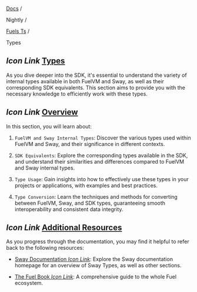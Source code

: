 [Docs](https://docs.fuel.network/) /

Nightly  /

[Fuels Ts](https://docs.fuel.network/docs/nightly/fuels-ts/) /

Types

## _Icon Link_ [Types](https://docs.fuel.network/docs/nightly/fuels-ts/types/\#types)

As you dive deeper into the SDK, it's essential to understand the variety of internal types available in both FuelVM and Sway, as well as their corresponding SDK equivalents. This section aims to provide you with the necessary knowledge to efficiently work with these types.

## _Icon Link_ [Overview](https://docs.fuel.network/docs/nightly/fuels-ts/types/\#overview)

In this section, you will learn about:

1. `FuelVM and Sway Internal Types`: Discover the various types used within FuelVM and Sway, and their significance in different contexts.

2. `SDK Equivalents`: Explore the corresponding types available in the SDK, and understand their similarities and differences compared to FuelVM and Sway internal types.

3. `Type Usage`: Gain insights into how to effectively use these types in your projects or applications, with examples and best practices.

4. `Type Conversion`: Learn the techniques and methods for converting between FuelVM, Sway, and SDK types, guaranteeing smooth interoperability and consistent data integrity.


## _Icon Link_ [Additional Resources](https://docs.fuel.network/docs/nightly/fuels-ts/types/\#additional-resources)

As you progress through the documentation, you may find it helpful to refer back to the following resources:

- [Sway Documentation _Icon Link_](https://docs.fuel.network/docs/sway/): Explore the Sway documentation homepage for an overview of Sway Types, as well as other sections.

- [The Fuel Book _Icon Link_](https://fuelbook.fuel.network/master/index.html): A comprehensive guide to the whole Fuel ecosystem.